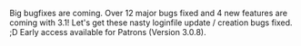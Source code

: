 Big bugfixes are coming. 
Over 12 major bugs fixed and 4 new features are coming with 3.1!
Let's get these nasty loginfile update / creation bugs fixed. ;D
Early access available for Patrons (Version 3.0.8).
